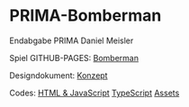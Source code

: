 # PRIMA-Bomberman
Endabgabe PRIMA Daniel Meisler

Spiel GITHUB-PAGES:
<a href="https://danielmeisler.github.io/PRIMA-Bomberman/Build/index.html">Bomberman</a>

Designdokument:
<a href="#">Konzept</a>

Codes:
<a href="https://github.com/danielmeisler/PRIMA-Bomberman/tree/main/Build">HTML & JavaScript</a>
<a href="https://github.com/danielmeisler/PRIMA-Bomberman/tree/main/Typescript">TypeScript</a>
<a href="https://github.com/danielmeisler/PRIMA-Bomberman/tree/main/Assets">Assets</a>
